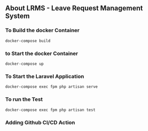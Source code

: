 
## About LRMS - Leave Request Management System

### To Build the docker Container
`docker-compose build`

### to Start the docker Container
`docker-compose up`

### To Start the Laravel Application
`docker-compose exec fpm php artisan serve`

### To run the Test
`docker-compose exec fpm php artisan test`

### Adding Github CI/CD Action


